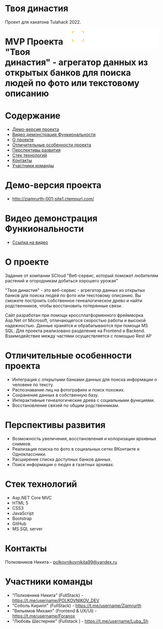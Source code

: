 # Твоя династия
Проект для хакатона Tulahack 2022.


<img src="YourDynastySite/YourDynastySite/wwwroot/img/logo.png" align="right" />

# MVP Проекта "Твоя династия" - агрегатор данных из открытых банков для поиска людей по фото или текстовому описанию

# Содержание
* [Демо-версия проекта](#demo)
* [Видео демонстрация Функиональности](#videodemo)
* [О проекте](#about)
* [Отличительные особенности проекта](#special)
* [Перспективы развития](#perspectives)
* [Стек технологий](#technology-stack)
* [Контакты](#contacts)
* [Участники команды](#team-members)

# <a name="demo"></a>Демо-версия проекта
* http://ziamrurth-001-site1.ctempurl.com/

# <a name="videodemo"></a>Видео демонстрация Функиональности
* [Ссылка на видео](https://drive.google.com/)

# <a name="about"></a>О проекте
Задание от компании SCloud "Веб-сервис, который поможет любителям растений и огородникам добиться хорошего урожая"

"Твоя династия" - это веб-сервис - агрегатор данных из открытых банков для поиска людей по фото или текстовому описанию. Вы сможете построить собственное генеалогическое древо и найти родственников, чтобы восстановить потерянные связи.

Сайт разработан при помощи кроссплатформенного фреймворка Asp.Net от Microsoft, отличающегося скоростью работы и высокой надежностью. Данные хранятся и обрабатываются при помощи MS SQL. Для проекта реализовано разделение на Frontend и Backend. Взаимодействие между частями осуществляется с помощью Rest AP

# <a name="special"></a>Отличительные особенности проекта
* Интеграция с открытыми банками данных для поиска информации о человеке по тексту.
* Распознавание лиц на фотографиях и поиск похожих.
* Сохранение данных в собственную базу.
* Интерактивные генеалогические древа с социальными функциями.
* Восстановление связей по общим родственникам.

# <a name="perspectives"></a>Перспективы развития
* Возможность увеличения, восстановления и колоризации архивных снимков.
* Реализация поиска по фото в социальных сетях ВКонтакте и Одноклассники.
* Расширение списка доступных банков данных.
* Поиск информации о людях в газетных архивах.

# <a name="technology-stack"></a>Стек технологий
* Asp.NET Core MVC
* HTML 5
* CSS3
* JavaScript
* Bootstrap
* GitHub
* MS SQL server

# <a name="contacts"></a>Контакты
Полковников Никита - polkovnikovnikita99@yandex.ru

# <a name="team-members"></a>Участники команды
* "Полковникв Никита" (FullStack) - https://t.me/username/POLKOVNIKOV_DEV
* "Соболь Кирилл" (FullStack) - https://t.me/username/Ziamrurth
* "Вильямов Михаил" (Frontend & UX/UI) - https://t.me/username/Foranox
* "Любовь Шестерняк" (Fullstack ) - https://t.me/username/Luba_Sh

